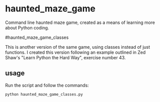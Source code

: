 # haunted_maze_game

Command line haunted maze game, created as a means of learning more about Python coding.

#haunted_maze_game_classes

This is another version of the same game, using classes instead of just functions. I created this version following an example outlined in Zed Shaw's "Learn Python the Hard Way", exercise number 43. 

## usage

Run the script and follow the commands:

`python haunted_maze_game_classes.py`
